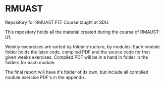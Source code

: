 # RMUAST
Repository for RMUAST F17. Course taught at SDU.

This repository holds all the material created during the course of RMAUST-U1. 

Weekly excercises are sorted by folder structure, by modules. 
Each module folder holds the latex code, compiled PDF and the source code for that given weeks exercises.
Compiled PDF will be in a hand in folder in the folders for each module.

The final report will have it's folder of its own, but include all compiled module exercise PDF's in the appendix. 
